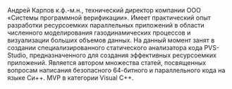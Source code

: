 Андрей Карпов к.ф.-м.н., технический директор компании ООО «Системы программной верификации». Имеет практический опыт разработки ресурсоемких параллельных приложений в области численного моделирования газодинамических процессов и визуализации больших объемов данных. На данный момент занят в создании специализированного статического анализатора кода PVS-Studio, предназначенного для создания эффективных ресурсоемких приложений. Является автором множества статей, посвященных вопросам написания безопасного 64-битного и параллельного кода на языке Си++. MVP в категории Visual C++.
